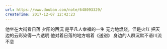 ```yaml
---
url: https://www.douban.com/note/648093329/
createTime: 2017-12-07 12:42:23
---
```


他坐在大街看日落
夕阳的西沉
是平凡人幸福的一生
无力地燃烧，但是火红
把天边的云彩染得一片透明
他对着日落的地方唱着《送别》
身边的人群沉默不语川流不息